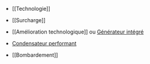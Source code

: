 -   [[Technologie]]
    
-   [[Surcharge]]
     
- [[Amélioration technologique]] ou [Générateur intégré](../../../2.%20Talents/2.%20Talent%20amméliorant%20un%20talent%20de%20base/Technologie/Générateur%20intégré.md)
    
-   [Condensateur performant](../../../2.%20Talents/2.%20Talent%20amméliorant%20un%20talent%20de%20base/Technologie/Condensateur%20performant.md)
    
-   [[Bombardement]]